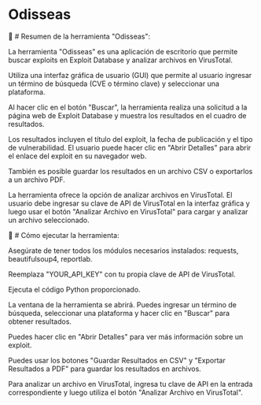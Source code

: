 # Odisseas

💊 # Resumen de la herramienta "Odisseas":

La herramienta "Odisseas" es una aplicación de escritorio que permite buscar exploits en Exploit Database y analizar archivos en VirusTotal.

Utiliza una interfaz gráfica de usuario (GUI) que permite al usuario ingresar un término de búsqueda (CVE o término clave) y seleccionar una plataforma.

Al hacer clic en el botón "Buscar", la herramienta realiza una solicitud a la página web de Exploit Database y muestra los resultados en el cuadro de resultados.

Los resultados incluyen el título del exploit, la fecha de publicación y el tipo de vulnerabilidad. El usuario puede hacer clic en "Abrir Detalles" para abrir el enlace del exploit en su navegador web.

También es posible guardar los resultados en un archivo CSV o exportarlos a un archivo PDF.

La herramienta ofrece la opción de analizar archivos en VirusTotal. El usuario debe ingresar su clave de API de VirusTotal en la interfaz gráfica y luego usar el botón "Analizar Archivo en VirusTotal" para cargar y analizar un archivo seleccionado.

🧨 # Cómo ejecutar la herramienta:

Asegúrate de tener todos los módulos necesarios instalados: requests, beautifulsoup4, reportlab.

Reemplaza "YOUR_API_KEY" con tu propia clave de API de VirusTotal.

Ejecuta el código Python proporcionado.

La ventana de la herramienta se abrirá. Puedes ingresar un término de búsqueda, seleccionar una plataforma y hacer clic en "Buscar" para obtener resultados.

Puedes hacer clic en "Abrir Detalles" para ver más información sobre un exploit.

Puedes usar los botones "Guardar Resultados en CSV" y "Exportar Resultados a PDF" para guardar los resultados en archivos.

Para analizar un archivo en VirusTotal, ingresa tu clave de API en la entrada correspondiente y luego utiliza el botón "Analizar Archivo en VirusTotal".
